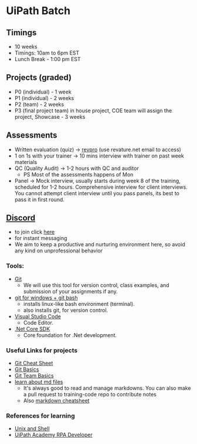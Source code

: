 # UiPath Batch
## Timings
* 10 weeks
* Timings: 10am to 6pm EST
* Lunch Break - 1:00 pm EST


## Projects (graded)
* P0 (individual) - 1 week
* P1 (individual) - 2 weeks
* P2 (team) - 2 weeks
* P3 (final project team) in house project, COE team will assign the project, Showcase - 3 weeks

## Assessments 
* Written evaluation (quiz) -> [revpro](https://app.revature.com/login) (use revature.net email to access)
* 1 on 1s with your trainer -> 10 mins interview with trainer on past week materials
* QC (Quality Audit) -> 1-2 hours with QC and auditor
	- PS Most of the assessments happens of Mon
* Panel -> Mock interview, usually starts during week 8 of the training, scheduled for 1-2 hours.
	Comprehensive interview for client interviews. You cannot attempt client interview until you pass
	panels, its best to pass it in first round.

## [Discord](https://discord.com/channels/968197119406112798/968197119406112801)
* to join click [here](https://discord.gg/k2gs8E6W)
* for instant messaging 
* We aim to keep a productive and nurturing environment here, so avoid any kind on unprofessional behavior

### Tools:
* [Git](https://github.com)
  * We will use this tool for version control, class examples, and submission of your assignments if any.
* [git for windows + git bash](https://git-scm.com/downloads) 
     * installs linux-like bash environment (terminal).
     * also installs git, for version control.
* [Visual Studio Code](https://code.visualstudio.com/download)
  * Code Editor.
* [.Net Core SDK](https://dotnet.microsoft.com/download)
  * Core foundation for .Net development.

### Useful Links for projects
* [Git Cheat Sheet](https://www.git-tower.com/blog/git-cheat-sheet)
* [Git Basics](https://youtu.be/0fKg7e37bQE)
* [Git Team Basics](https://youtu.be/oFYyTZwMyAg)
* [learn about md files](https://guides.github.com/features/mastering-markdown/)
  * It's always good to read and manage markdowns. You can also make a pull request to training-code repo to contribute notes
  * Also [markdown cheatsheet](https://github.com/adam-p/markdown-here/wiki/Markdown-Cheatsheet#headers)

### References for learning
* [Unix and Shell](https://www.tutorialspoint.com/unix/unix-getting-started.htm)
* [UiPath Academy RPA Developer](https://academy.uipath.com/learning-plans/rpa-developer-foundation)
